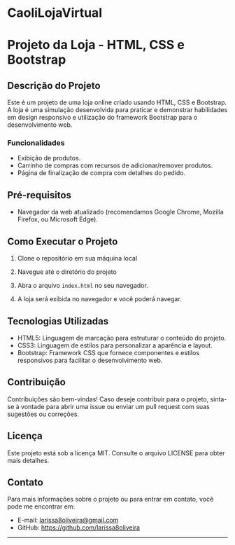 # CaoliLojaVirtual
# Projeto da Loja - HTML, CSS e Bootstrap

## Descrição do Projeto

Este é um projeto de uma loja online criado usando HTML, CSS e Bootstrap. A loja é uma simulação
desenvolvida para praticar e demonstrar habilidades em design responsivo e utilização do framework Bootstrap para o desenvolvimento web.

### Funcionalidades

- Exibição de produtos.
- Carrinho de compras com recursos de adicionar/remover produtos.
- Página de finalização de compra com detalhes do pedido.

## Pré-requisitos

- Navegador da web atualizado (recomendamos Google Chrome, Mozilla Firefox, ou Microsoft Edge).

## Como Executar o Projeto

1. Clone o repositório em sua máquina local
2. Navegue até o diretório do projeto
3. Abra o arquivo `index.html` no seu navegador.

4. A loja será exibida no navegador e você poderá navegar.

## Tecnologias Utilizadas

- HTML5: Linguagem de marcação para estruturar o conteúdo do projeto.
- CSS3: Linguagem de estilos para personalizar a aparência e layout.
- Bootstrap: Framework CSS que fornece componentes e estilos responsivos para facilitar o desenvolvimento web.


## Contribuição

Contribuições são bem-vindas! Caso deseje contribuir para o projeto, sinta-se à 
vontade para abrir uma issue ou enviar um pull request com suas sugestões ou correções.

## Licença

Este projeto está sob a licença MIT. Consulte o arquivo LICENSE para obter mais detalhes.

## Contato

Para mais informações sobre o projeto ou para entrar em contato, você pode me encontrar em:

- E-mail: larissa8oliveira@gmail.com
- GitHub: https://github.com/larissa8oliveira

---
